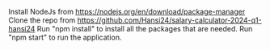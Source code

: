 Install NodeJs from https://nodejs.org/en/download/package-manager
Clone the repo from https://github.com/Hansi24/salary-calculator-2024-q1-hansi24
Run "npm install" to install all the packages that are needed.
Run "npm start" to run the application.